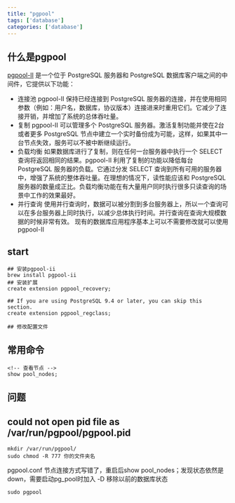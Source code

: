 ```yaml
---
title: "pgpool"
tags: ['database']
categories: ['database']
---
```

## 什么是pgpool
[pgpool-II](https://www.pgpool.net/docs/latest/en/html/example-configs.html) 是一个位于 PostgreSQL 服务器和 PostgreSQL 数据库客户端之间的中间件，它提供以下功能：
+ 连接池
pgpool-II 保持已经连接到 PostgreSQL 服务器的连接，并在使用相同参数（例如：用户名，数据库，协议版本）连接进来时重用它们。它减少了连接开销，并增加了系统的总体吞吐量。
+ 复制
pgpool-II 可以管理多个 PostgreSQL 服务器。激活复制功能并使在2台或者更多 PostgreSQL 节点中建立一个实时备份成为可能，这样，如果其中一台节点失效，服务可以不被中断继续运行。
+ 负载均衡
如果数据库进行了复制，则在任何一台服务器中执行一个 SELECT 查询将返回相同的结果。pgpool-II 利用了复制的功能以降低每台 PostgreSQL 服务器的负载。它通过分发 SELECT 查询到所有可用的服务器中，增强了系统的整体吞吐量。在理想的情况下，读性能应该和 PostgreSQL 服务器的数量成正比。负载均衡功能在有大量用户同时执行很多只读查询的场景中工作的效果最好。
+ 并行查询
使用并行查询时，数据可以被分割到多台服务器上，所以一个查询可以在多台服务器上同时执行，以减少总体执行时间。并行查询在查询大规模数据的时候非常有效。
现有的数据库应用程序基本上可以不需要修改就可以使用 pgpool-II

## start

```shell
## 安装pgpool-ii
brew install pgpool-ii
## 安装扩展
create extension pgpool_recovery;

## If you are using PostgreSQL 9.4 or later, you can skip this section.
create extension pgpool_regclass;

## 修改配置文件

```

## 常用命令
```
<!-- 查看节点 -->
show pool_nodes;
```
## 问题
## could not open pid file as /var/run/pgpool/pgpool.pid
```
mkdir /var/run/pgpool/
sudo chmod -R 777 你的文件夹名
```

pgpool.conf 节点连接方式写错了，重启后show pool_nodes；发现状态依然是down，需要启动pg_pool时加入 -D 移除以前的数据库状态

```
sudo pgpool 
```

